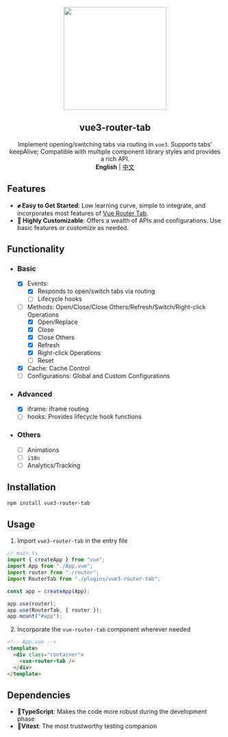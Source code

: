 <div align="center">
    <div align="center"><img src="https://github.com/daylenjeez/vue3-router-tab/assets/111993029/71058201-d832-43d2-8396-04def7756971" width=240 /></div>
    <h2 align="center">vue3-router-tab</h2>
    <div align="center">Implement opening/switching tabs via routing in <code>vue3</code>. Supports tabs' keepAlive; Compatible with multiple component library styles and provides a rich API.</div>
    <div align="center"><strong>English</strong> | <a href="README.md">中文</a></div>
</div>

## Features

- **✊ Easy to Get Started**: Low learning curve, simple to integrate, and incorporates most features of [Vue Router Tab](https://bhuh12.github.io/vue-router-tab).
- **🎨 Highly Customizable**: Offers a wealth of APIs and configurations. Use basic features or customize as needed.

## Functionality
- ### Basic
    - [x] Events: 
      - [x] Responds to open/switch tabs via routing
      - [ ] Lifecycle hooks
    - [ ] Methods: Open/Close/Close Others/Refresh/Switch/Right-click Operations
      - [x] Open/Replace
      - [x] Close
      - [x] Close Others
      - [x] Refresh
      - [x] Right-click Operations
      - [ ] Reset
    - [x] Cache: Cache Control
    - [ ] Configurations: Global and Custom Configurations
- ### Advanced
    - [x] iframe: iframe routing
    - [ ] hooks: Provides lifecycle hook functions
- ### Others
    - [ ] Animations
    - [ ] `i18n`
    - [ ] Analytics/Tracking

## Installation

```bash
npm install vue3-router-tab
```

## Usage

1. Import `vue3-router-tab` in the entry file
```ts
// main.ts
import { createApp } from "vue";
import App from "./App.vue";
import router from "./router";
import RouterTab from "./plugins/vue3-router-tab";

const app = createApp(App);

app.use(router);
app.use(RouterTab, { router });
app.mount("#app");
```

2. Incorporate the `vue-router-tab` component wherever needed
```html
<!-- App.vue -->
<template>
  <div class="container">
    <vue-router-tab />
  </div>
</template>
```

## Dependencies

- **💪TypeScript**: Makes the code more robust during the development phase
- **👬Vitest**: The most trustworthy testing companion

